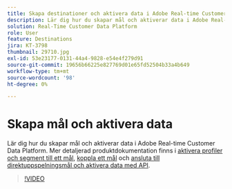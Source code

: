 ```yaml
---
title: Skapa destinationer och aktivera data i Adobe Real-time Customer Data Platform (RTCDP)
description: Lär dig hur du skapar mål och aktiverar data i Adobe Real-time Customer Data Platform
solution: Real-Time Customer Data Platform
role: User
feature: Destinations
jira: KT-3798
thumbnail: 29710.jpg
exl-id: 53e23177-0131-44a4-9828-e54e4f279d91
source-git-commit: 19656b66225e827769d01e65fd52504b33a4b649
workflow-type: tm+mt
source-wordcount: '98'
ht-degree: 0%

---
```


# Skapa mål och aktivera data

Lär dig hur du skapar mål och aktiverar data i Adobe Real-time Customer Data Platform. Mer detaljerad produktdokumentation finns i [aktivera profiler och segment till ett mål](https://experienceleague.adobe.com/docs/experience-platform/rtcdp/destinations/dest-tutorials/activate-destinations.html), [koppla ett mål](https://experienceleague.adobe.com/docs/experience-platform/rtcdp/destinations/dest-tutorials/connect-destination.html) och [ansluta till direktuppspelningsmål och aktivera data med API](https://experienceleague.adobe.com/docs/experience-platform/rtcdp/destinations/api-tutorials/streaming-destinations-api-tutorial.html).

>[!VIDEO](https://video.tv.adobe.com/v/29710?quality=12&learn=on)

